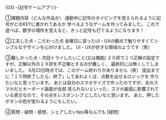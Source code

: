 {03} -{記号ゲームアプリ}-

①課題内容（どんな作品か）
通勤中に記号のタイピングを覚えられるように記号がどのKEYに書かれてあるか
学べるようなゲームを作ってみました。
これで遊べば、数字の場所を覚えると、きっと記号も打てるようになります！

②工夫した点・こだわった点
金曜日に習ったUI・UXの観点で触りやすくてシンプルなデザインを心がけました。
UI・UXが好きな領域のようです（笑）

③難しかった点・次回トライしたいこと(又は機能)
２０択で１つ正解の設定ですが、正解以外の１９択を不正解とするのが難しく、
最終的には無くしてしまいました。
4月23日時点では、このゲーム終わりがありません（笑）
提出までに「１５問終了したら、終了」してあわよくば、点数を出せるロジックを
作りたいなと思っています。
あとは自分のスマホサイズで作ったのですが、夫のスマホだとキーボード画面が全部
見られないといった、スマホ画面に影響されている表示なので、その点をレスポンシブ
にしたいなと思います。
あと、押したボタンの色が変わるようにもしたい。

④質問・疑問・感想、シェアしたいtips等なんでも
[疑問]
